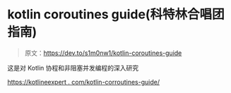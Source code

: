 # kotlin coroutines guide(科特林合唱团指南)

> 原文：<https://dev.to/s1m0nw1/kotlin-coroutines-guide>

这是对 Kotlin 协程和非阻塞并发编程的深入研究

[https://kotlineexpert . com/kotlin-corroutines-guide/](https://kotlinexpertise.com/kotlin-coroutines-guide/)